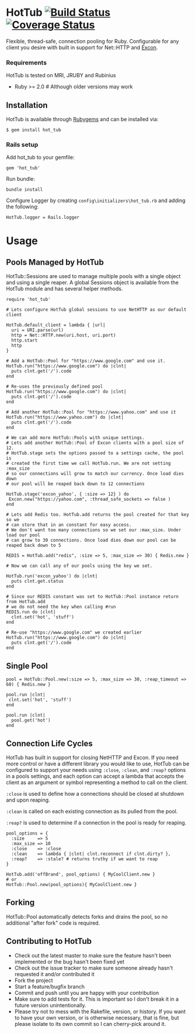 # HotTub [![Build Status](https://travis-ci.org/JoshMcKin/hot_tub.png?branch=master)](https://travis-ci.org/JoshMcKin/hot_tub) [![Coverage Status](https://coveralls.io/repos/JoshMcKin/hot_tub/badge.png?branch=master)](https://coveralls.io/r/JoshMcKin/hot_tub)

Flexible, thread-safe, connection pooling for Ruby. Configurable for any client you desire with built in support for Net::HTTP and [Excon](https://github.com/excon/excon).

### Requirements

HotTub is tested on MRI, JRUBY and Rubinius
* Ruby >= 2.0 # Although older versions may work


## Installation

HotTub is available through [Rubygems](https://rubygems.org/gems/hot_tub) and can be installed via:

    $ gem install hot_tub


### Rails setup

Add hot_tub to your gemfile:
    
    gem 'hot_tub'

Run bundle:
    
    bundle install

Configure Logger by creating `config\initializers\hot_tub.rb` and adding the following:
    
    HotTub.logger = Rails.logger


# Usage 

## Pools Managed by HotTub

HotTub::Sessions are used to manage multiple pools with a single object and using a single reaper. 
A global Sessions object is available from the HotTub module and has several helper methods.
  
    require 'hot_tub'

    # Lets configure HotTub global sessions to use NetHTTP as our default client

    HotTub.default_client = lambda { |url| 
      uri = URI.parse(url)
      http = Net::HTTP.new(uri.host, uri.port)
      http.start
      http 
    }

    # Add a HotTub::Pool for "https://www.google.com" and use it.
    HotTub.run("https://www.google.com") do |clnt|    
      puts clnt.get('/').code
    end

    # Re-uses the previously defined pool
    HotTub.run("https://www.google.com") do |clnt|    
      puts clnt.get('/').code
    end

    # Add another HotTub::Pool for "https://www.yahoo.com" and use it
    HotTub.run("https://www.yahoo.com") do |clnt|    
      puts clnt.get('/').code
    end

    # We can add more HotTub::Pools with unique settings.
    # Lets add another HotTub::Pool of Excon clients with a pool size of 12.
    # HotTub.stage sets the options passed to a settings cache, the pool is
    # created the first time we call HotTub.run. We are not setting :max_size 
    # so our connections will grow to match our currency. Once load dies down 
    # our pool will be reaped back down to 12 connections

    HotTub.stage('excon_yahoo', { :size => 12} ) do
     Excon.new("https://yahoo.com", :thread_safe_sockets => false )
    end

    # Lets add Redis too. HotTub.add returns the pool created for that key so we
    # can store that in an constant for easy access.
    # We don't want too many connections so we set our :max_size. Under load our pool
    # can grow to 30 connections. Once load dies down our pool can be reaped back down to 5

    REDIS = HotTub.add("redis", :size => 5, :max_size => 30) { Redis.new } 
      
    # Now we can call any of our pools using the key we set.

    HotTub.run('excon_yahoo') do |clnt|    
      puts clnt.get.status
    end

    # Since our REDIS constant was set to HotTub::Pool instance return from HotTub.add 
    # we do not need the key when calling #run
    REDIS.run do |clnt|
      clnt.set('hot', 'stuff')
    end

    # Re-use "https://www.google.com" we created earlier
    HotTub.run("https://www.google.com") do |clnt|    
      puts clnt.get('/').code
    end


## Single Pool
    
    pool = HotTub::Pool.new(:size => 5, :max_size => 30, :reap_timeout => 60) { Redis.new }

    pool.run |clnt|
     clnt.set('hot', 'stuff')
    end

    pool.run |clnt|
      pool.get('hot')
    end


## Connection Life Cycles

HotTub has built in support for closing NetHTTP and Excon. If you need more control or have 
a different library you would like to use, HotTub can be configured to support your needs 
using `:close`, `:clean`, and `:reap?` options in a pools settings, and each option can accept
a lambda that accepts the client as an argument or symbol representing a method to call on the client.

`:close` is used to define how a connections should be closed at shutdown and upon reaping.

`:clean` is called on each existing connection as its pulled from the pool.

`:reap?` is used to determine if a connection in the pool is ready for reaping.

    pool_options = {
      :size     => 5
      :max_size => 10
      :close    => :close
      :clean    => lambda { |clnt| clnt.reconnect if clnt.dirty? },
      :reap?    => :stale? # returns truthy if we want to reap
    }

    HotTub.add('offBrand', pool_options) { MyCoolClient.new }
    # or
    HotTub::Pool.new(pool_options){ MyCoolClient.new }


## Forking

HotTub::Pool automatically detects forks and drains the pool, so no additional "after fork" code is required.



## Contributing to HotTub
 
* Check out the latest master to make sure the feature hasn't been implemented or the bug hasn't been fixed yet
* Check out the issue tracker to make sure someone already hasn't requested it and/or contributed it
* Fork the project
* Start a feature/bugfix branch
* Commit and push until you are happy with your contribution
* Make sure to add tests for it. This is important so I don't break it in a future version unintentionally.
* Please try not to mess with the Rakefile, version, or history. If you want to have your own version, or is otherwise necessary, that is fine, but please isolate to its own commit so I can cherry-pick around it.